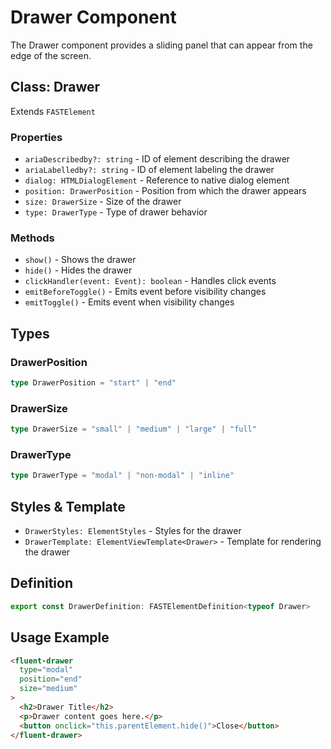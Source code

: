 # Drawer Component

The Drawer component provides a sliding panel that can appear from the edge of the screen.

## Class: Drawer

Extends `FASTElement`

### Properties

- `ariaDescribedby?: string` - ID of element describing the drawer
- `ariaLabelledby?: string` - ID of element labeling the drawer
- `dialog: HTMLDialogElement` - Reference to native dialog element
- `position: DrawerPosition` - Position from which the drawer appears
- `size: DrawerSize` - Size of the drawer
- `type: DrawerType` - Type of drawer behavior

### Methods

- `show()` - Shows the drawer
- `hide()` - Hides the drawer
- `clickHandler(event: Event): boolean` - Handles click events
- `emitBeforeToggle()` - Emits event before visibility changes
- `emitToggle()` - Emits event when visibility changes

## Types

### DrawerPosition

```typescript
type DrawerPosition = "start" | "end"
```

### DrawerSize

```typescript
type DrawerSize = "small" | "medium" | "large" | "full"
```

### DrawerType

```typescript
type DrawerType = "modal" | "non-modal" | "inline"
```

## Styles & Template

- `DrawerStyles: ElementStyles` - Styles for the drawer
- `DrawerTemplate: ElementViewTemplate<Drawer>` - Template for rendering the drawer

## Definition

```typescript
export const DrawerDefinition: FASTElementDefinition<typeof Drawer>
```

## Usage Example

```html
<fluent-drawer
  type="modal"
  position="end"
  size="medium"
>
  <h2>Drawer Title</h2>
  <p>Drawer content goes here.</p>
  <button onclick="this.parentElement.hide()">Close</button>
</fluent-drawer>
```
